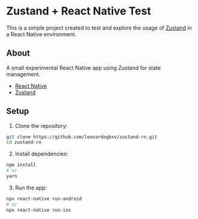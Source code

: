 # Zustand + React Native Test

This is a simple project created to test and explore the usage of [Zustand](https://github.com/pmndrs/zustand) in a React Native environment.

## About

A small experimental React Native app using Zustand for state management.

- [React Native](https://reactnative.dev/)
- [Zustand](https://github.com/pmndrs/zustand)

## Setup

1. Clone the repository:

```bash
git clone https://github.com/leonardogbxv/zustand-rn.git
cd zustand-rn
```

2. Install dependencies:

```bash
npm install
# or
yarn
```

3. Run the app:

```bash
npx react-native run-android
# or
npx react-native run-ios
```
